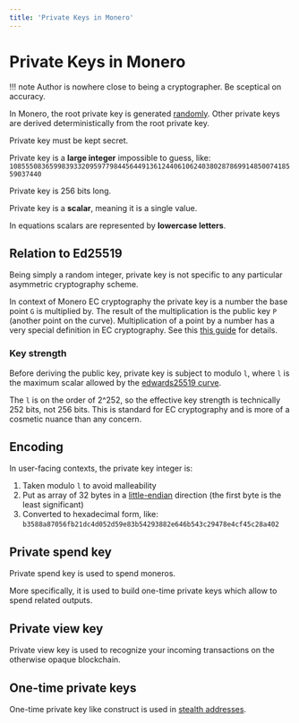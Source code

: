 ```yaml
---
title: 'Private Keys in Monero'
---
```

# Private Keys in Monero

!!! note
    Author is nowhere close to being a cryptographer. Be sceptical on accuracy.

In Monero, the root private key is generated
[randomly](/cryptography/prng). Other private keys are derived
deterministically from the root private key.

Private key must be kept secret.

Private key is a **large integer** impossible to guess, like:
`108555083659983933209597798445644913612440610624038028786991485007418559037440`

Private key is 256 bits long.

Private key is a **scalar**, meaning it is a single value.

In equations scalars are represented by **lowercase letters**.

## Relation to Ed25519

Being simply a random integer, private key is not specific to any particular
asymmetric cryptography scheme.

In context of Monero EC cryptography the private key is a number the base
point `G` is multiplied by.  The result of the multiplication is the public
key `P` (another point on the curve).  Multiplication of a point by a number
has a very special definition in EC cryptography.  See this [this
guide](https://blog.cloudflare.com/a-relatively-easy-to-understand-primer-on-elliptic-curve-cryptography/)
for details.

### Key strength

Before deriving the public key, private key is subject to modulo `l`, where
`l` is the maximum scalar allowed by the [edwards25519
curve](/cryptography/asymmetric/edwards25519).

The `l` is on the order of 2^252, so the effective key strength is
technically 252 bits, not 256 bits.  This is standard for EC cryptography
and is more of a cosmetic nuance than any concern.

## Encoding

In user-facing contexts, the private key integer is:
 
1. Taken modulo `l` to avoid malleability
2. Put as array of 32 bytes in a
   [little-endian](https://en.wikipedia.org/wiki/Endianness#Little)
   direction (the first byte is the least significant)
3. Converted to hexadecimal form, like:
   `b3588a87056fb21dc4d052d59e83b54293882e646b543c29478e4cf45c28a402`

## Private spend key

Private spend key is used to spend moneros.
 
More specifically, it is used to build one-time private keys which allow to
spend related outputs.

## Private view key

Private view key is used to recognize your incoming transactions on the
otherwise opaque blockchain.

## One-time private keys

One-time private key like construct is used in [stealth
addresses](https://monero.stackexchange.com/questions/1409/constructing-a-stealth-monero-address).
